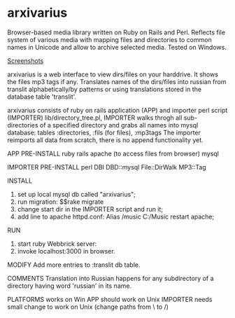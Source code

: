 # arxivarius
Browser-based media library written on Ruby on Rails and Perl.
Reflects file system of various media with mapping files and directories to common names in Unicode
and allow to archive selected media. Tested on Windows.

<a href='https://integralsd.com/sergey/programming/arxivarius/'>Screenshots</a>

arxivarius is a web interface to view dirs/files on your harddrive.
It shows the files mp3 tags if any. 
Translates names of the dirs/files into russian from translit alphabetically/by patterns
or using translations stored in the database table 'translit'.

arxivarius consists of ruby on rails application (APP) and importer perl script (IMPORTER) lib/directory_tree.pl,
IMPORTER walks throgh all sub-directories of a specified directory and grabs all names into mysql database:
tables :directories, :fils (for files), :mp3tags
The importer reimports all data from scratch, there is no append functionality yet.

APP PRE-INSTALL
ruby rails
apache (to access files from browser)
mysql

IMPORTER PRE-INSTALL
perl
DBI
DBD::mysql
File::DirWalk
MP3::Tag

INSTALL
1) set up local mysql db called "arxivarius";
2) run migration: 
$$rake migrate
3) change start dir in the IMPORTER script and run it;
4) add line to apache httpd.conf:
Alias /music C:/Music
restart apache;

RUN
1) start ruby Webbrick server:
2) invoke localhost:3000 in browser.

MODIFY
Add more entries to :translit db table.

COMMENTS
Translation into Russian happens for any subdirectory of a directory
having word 'russian' in its name.

PLATFORMS
works on Win
APP should work on Unix
IMPORTER needs small change to work on Unix (change paths from \ to /)

